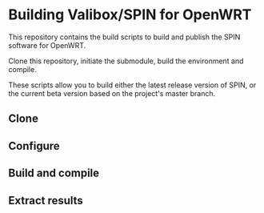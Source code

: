 # Building Valibox/SPIN for OpenWRT

This repository contains the build scripts to build and publish the SPIN
software for OpenWRT.

Clone this repository, initiate the submodule, build the environment and compile.

These scripts allow you to build either the latest release version of SPIN, or the current beta version based on the project's master branch.

## Clone

## Configure

## Build and compile

## Extract results

